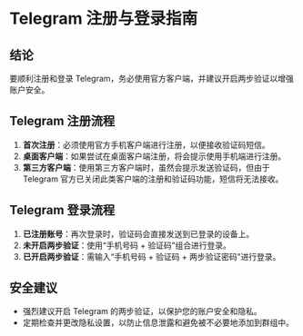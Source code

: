 # Telegram 注册与登录指南

## 结论
要顺利注册和登录 Telegram，务必使用官方客户端，并建议开启两步验证以增强账户安全。

## Telegram 注册流程
1. **首次注册**：必须使用官方手机客户端进行注册，以便接收验证码短信。
2. **桌面客户端**：如果尝试在桌面客户端注册，将会提示使用手机端进行注册。
3. **第三方客户端**：使用第三方客户端时，虽然会提示发送验证码，但由于 Telegram 官方已关闭此类客户端的注册和验证码功能，短信将无法接收。

## Telegram 登录流程
1. **已注册账号**：再次登录时，验证码会直接发送到已登录的设备上。
2. **未开启两步验证**：使用“手机号码 + 验证码”组合进行登录。
3. **已开启两步验证**：需输入“手机号码 + 验证码 + 两步验证密码”进行登录。

## 安全建议
- 强烈建议开启 Telegram 的两步验证，以保护您的账户安全和隐私。
- 定期检查并更改隐私设置，以防止信息泄露和避免被不必要地添加到群组中。